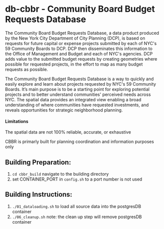 # db-cbbr - Community Board Budget Requests Database

The Community Board Budget Requests Database, a data product produced by the New York City Department of City Planning (DCP), is based on requests for future capital or expense projects submitted by each of NYC's 59 Community Boards to DCP.  DCP then disseminates this information to the Office of Management and Budget and each of NYC's agencies.  DCP adds value to the submitted budget requests by creating geometries where possible for requested projects, in the effort to map as many budget requests as possible.

The Community Board Budget Requests Database is a way to quickly and easily explore and learn about projects requested by NYC's 59 Community Boards.  It’s main purpose is to be a starting point for exploring potential projects and to better understand communities' perceived needs across NYC.  The spatial data provides an integrated view enabling a broad understanding of where communities have requested investments, and reveals opportunities for strategic neighborhood planning.

#### Limitations
The spatial data are not 100% reliable, accurate, or exhaustive

CBBR is primarly built for planning coordination and information purposes only

## Building Preparation:
1. `cd cbbr_build` navigate to the building directory
2. set CONTAINER_PORT in `config.sh` to a port number is not used

## Building Instructions:
1. `./01_dataloading.sh` to load all source data into the postgresDB container
6. `./06_cleanup.sh` note: the clean up step will remove postgresDB container
